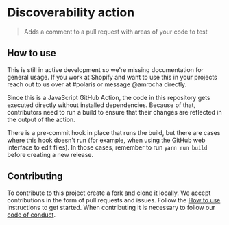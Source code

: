 # Discoverability action

> Adds a comment to a pull request with areas of your code to test

## How to use

This is still in active development so we're missing documentation for general usage. If you work at Shopify and want to use this in your projects reach out to us over at #polaris or message @amrocha directly.

Since this is a JavaScript GitHub Action, the code in this repository gets executed directly without installed dependencies. Because of that, contributors need to run a build to ensure that their changes are reflected in the output of the action.

There is a pre-commit hook in place that runs the build, but there are cases where this hook doesn't run (for example, when using the GitHub web interface to edit files). In those cases, remember to run `yarn run build` before creating a new release.

## Contributing

To contribute to this project create a fork and clone it locally. We accept contributions in the form of pull requests and issues. Follow the [How to use](#how-to-use) instructions to get started. When contributing it is necessary to follow our [code of conduct](CODE_OF_CONDUCT.md).
